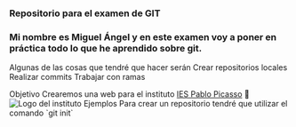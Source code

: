 ### **Repositorio para el examen de GIT**

### Mi nombre es Miguel Ángel y en este examen voy a poner en práctica todo lo que he aprendido sobre git.

Algunas de las cosas que tendré que hacer serán
Crear repositorios locales
Realizar commits
Trabajar con ramas

Objetivo
Crearemos una web para el instituto [IES Pablo Picasso](https://fpiespablopicasso.es/) :school:
![Logo del instituto]([https://Miguelae9-ExamenGIT_Miguel_Angel_Perez_Garcia.com/assets/images/Logo_IES_Pablo_Picasso.png](https://www.google.com/url?sa=i&url=https%3A%2F%2Ffpiespablopicasso.es%2F&psig=AOvVaw1tQpkPA2tUGUqMBraKWTG7&ust=1749107339879000&source=images&cd=vfe&opi=89978449&ved=0CBQQjRxqFwoTCJjWleGa140DFQAAAAAdAAAAABAE))
Ejemplos
Para crear un repositorio tendré que utilizar el comando
`git init`
